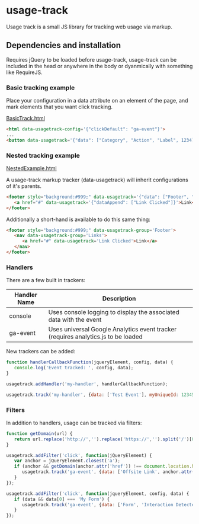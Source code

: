 # usage-track
Usage track is a small JS library for tracking web usage via markup.

## Dependencies and installation

Requires jQuery to be loaded before usage-track, usage-track can be included in the head or anywhere in the body or dyanmically with something like RequireJS.

### Basic tracking example

Place your configuration in a data attribute on an element of the page, and mark elements that you want click tracking.

[BasicTrack.html](examples/BasicTrack.html)
```html
<html data-usagetrack-config='{"clickDefault": "ga-event"}'>
...
<button data-usagetrack='{"data": ["Category", "Action", "Label", 1234]}'>Click Me</button>
```

### Nested tracking example

[NestedExample.html](examples/NestedExample.html)

A usage-track markup tracker (data-usagetrack) will inherit configurations of it's parents.

```html
<footer style="background:#999;" data-usagetrack='{"data": ["Footer", "Links"], "clickEvent": false}'>
   <a href="#" data-usagetrack='{"dataAppend": ["Link Clicked"]}'>Link</a>
</footer>
```

Additionally a short-hand is available to do this same thing:

```html
<footer style="background:#999;" data-usagetrack-group='Footer'>
   <nav data-usagetrack-group='Links'>
      <a href="#" data-usagetrack='Link Clicked'>Link</a>
   </nav>
</footer>
```

### Handlers

There are a few built in trackers:

| Handler Name | Description |
| --- | --- |
| console | Uses console logging to display the associated data with the event |
| ga-event | Uses universal Google Analytics event tracker (requires analytics.js to be loaded |

New trackers can be added:

```js
function handlerCallbackFunction(jqueryElement, config, data) {
   console.log('Event tracked: ', config, data);
}

usagetrack.addHandler('my-handler', handlerCallbackFunction);

usagetrack.track('my-handler', {data: ['Test Event'], myUniqueId: 12345});
```

### Filters

In addition to handlers, usage can be tracked via filters:

```js
function getDomain(url) {
   return url.replace('http://','').replace('https://','').split('/')[0];
}

usagetrack.addFilter('click', function(jQueryElement) {
   var anchor = jQueryElement.closest('a');
   if (anchor && getDomain(anchor.attr('href')) !== document.location.host) {
      usagetrack.track('ga-event', {data: ['Offsite Link', anchor.attr('href'));
   }
});
```

```js
usagetrack.addFilter('click', function(jqueryElement, config, data) {
   if (data && data[0] === 'My Form') {
      usagetrack.track('ga-event', {data: ['Form', 'Interaction Detected']});
   }
});
```

